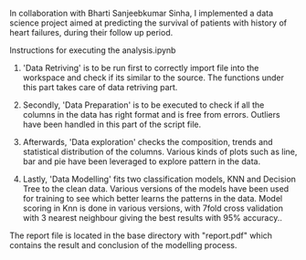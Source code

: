 In collaboration with Bharti Sanjeebkumar Sinha, I implemented a data science project aimed at predicting the survival of patients with history of heart failures,
during their follow up period.

Instructions for executing the analysis.ipynb

1. 'Data Retriving' is to be run first to correctly import file into the workspace and check if its similar to the source.
The functions under this part takes care of data retriving part.

2. Secondly, 'Data Preparation' is to be executed to check if all the columns in the data has right format and is free from errors.
Outliers have been handled in this part of the script file. 

3. Afterwards, 'Data exploration' checks the composition, trends and statistical distribution of the columns.
Various kinds of plots such as line, bar and pie have been leveraged to explore pattern in the data.

4. Lastly, 'Data Modelling' fits two classification models, KNN and Decision Tree to the clean data.
Various versions of the models have been used for training to see which better learns the patterns in the data. Model scoring in Knn is done in various versions, with 7fold cross validation with 3 nearest neighbour giving the best results with 95% accuracy..
 

The report file is located in the base directory with "report.pdf" which contains the result and conclusion of the modelling process.
 
